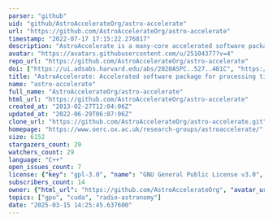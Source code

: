 ```yaml
---
parser: "github"
uid: "github/AstroAccelerateOrg/astro-accelerate"
url: "https://github.com/AstroAccelerateOrg/astro-accelerate"
timestamp: "2022-07-17 17:15:22.276817"
description: "AstroAccelerate is a many-core accelerated software package for processing time-domain radio-astronomy data."
avatar: "https://avatars.githubusercontent.com/u/25104377?v=4"
repo_url: "https://github.com/AstroAccelerateOrg/astro-accelerate"
doi: ["https://ui.adsabs.harvard.edu/abs/2020ASPC..527..481C", "https://ui.adsabs.harvard.edu/abs/2019ascl.soft12010C/abstract"]
title: "AstroAccelerate: Accelerated software package for processing time-domain radio astronomy data"
name: "astro-accelerate"
full_name: "AstroAccelerateOrg/astro-accelerate"
html_url: "https://github.com/AstroAccelerateOrg/astro-accelerate"
created_at: "2013-02-27T12:04:06Z"
updated_at: "2022-06-29T06:07:06Z"
clone_url: "https://github.com/AstroAccelerateOrg/astro-accelerate.git"
homepage: "https://www.oerc.ox.ac.uk/research-groups/astroaccelerate/"
size: 6152
stargazers_count: 29
watchers_count: 29
language: "C++"
open_issues_count: 7
license: {"key": "gpl-3.0", "name": "GNU General Public License v3.0", "spdx_id": "GPL-3.0", "url": "https://api.github.com/licenses/gpl-3.0", "node_id": "MDc6TGljZW5zZTk="}
subscribers_count: 14
owner: {"html_url": "https://github.com/AstroAccelerateOrg", "avatar_url": "https://avatars.githubusercontent.com/u/25104377?v=4", "login": "AstroAccelerateOrg", "type": "Organization"}
topics: ["gpu", "cuda", "radio-astronomy"]
date: "2025-03-15 14:25:45.637600"
---
```

